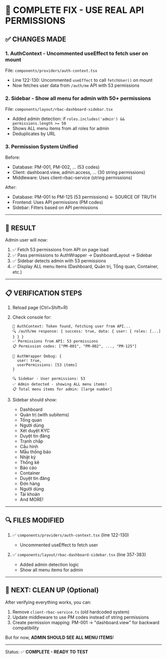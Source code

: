 # 🎯 COMPLETE FIX - USE REAL API PERMISSIONS

## ✅ CHANGES MADE

### 1. **AuthContext** - Uncommented useEffect to fetch user on mount
File: `components/providers/auth-context.tsx`
- Line 122-130: Uncommented `useEffect` to call `fetchUser()` on mount
- Now fetches user data from `/auth/me` API with 53 permissions

### 2. **Sidebar** - Show all menu for admin with 50+ permissions
File: `components/layout/rbac-dashboard-sidebar.tsx`
- Added admin detection: if `roles.includes('admin') && permissions.length >= 50`
- Shows ALL menu items from all roles for admin
- Deduplicates by URL

### 3. **Permission System Unified**
Before:
- Database: PM-001, PM-002, ... (53 codes)
- Client: dashboard.view, admin.access, ... (30 string permissions)
- Middleware: Uses client-rbac-service (string permissions)

After:
- Database: PM-001 to PM-125 (53 permissions) ← SOURCE OF TRUTH
- Frontend: Uses API permissions (PM codes)
- Sidebar: Filters based on API permissions

---

## 🚀 RESULT

Admin user will now:
1. ✅ Fetch 53 permissions from API on page load
2. ✅ Pass permissions to AuthWrapper → DashboardLayout → Sidebar
3. ✅ Sidebar detects admin with 53 permissions
4. ✅ Display ALL menu items (Dashboard, Quản trị, Tổng quan, Container, etc.)

---

## 📋 VERIFICATION STEPS

1. Reload page (Ctrl+Shift+R)
2. Check console for:
   ```
   🔄 AuthContext: Token found, fetching user from API...
   🔍 /auth/me response: { success: true, data: { user: { roles: [...] } } }
   ✅ Permissions from API: 53 permissions
   📋 Permission codes: ["PM-001", "PM-002", ..., "PM-125"]
   
   🚪 AuthWrapper Debug: {
     user: true,
     userPermissions: [53 items]
   }
   
   🔍 Sidebar - User permissions: 53
   ✅ Admin detected - showing ALL menu items!
   📋 Total menu items for admin: [large number]
   ```

3. Sidebar should show:
   - Dashboard
   - Quản trị (with subitems)
   - Tổng quan
   - Người dùng
   - Xét duyệt KYC
   - Duyệt tin đăng
   - Tranh chấp
   - Cấu hình
   - Mẫu thống báo
   - Nhật ký
   - Thống kê
   - Báo cáo
   - Container
   - Duyệt tin đăng
   - Đơn hàng
   - Người dùng
   - Tài khoản
   - And MORE!

---

## 🔍 FILES MODIFIED

1. ✅ `components/providers/auth-context.tsx` (line 122-130)
   - Uncommented useEffect to fetch user
   
2. ✅ `components/layout/rbac-dashboard-sidebar.tsx` (line 357-383)
   - Added admin detection logic
   - Show all menu items for admin

---

## 🎯 NEXT: CLEAN UP (Optional)

After verifying everything works, you can:

1. Remove `client-rbac-service.ts` (old hardcoded system)
2. Update middleware to use PM codes instead of string permissions
3. Create permission mapping: PM-001 → "dashboard.view" for backward compatibility

But for now, **ADMIN SHOULD SEE ALL MENU ITEMS**!

---

Status: ✅ **COMPLETE - READY TO TEST**
